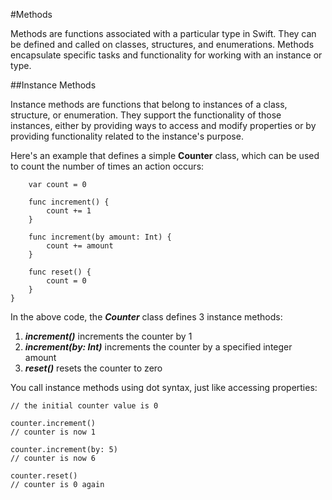 #Methods

Methods are functions associated with a particular type in Swift. They can be defined and called on classes, structures, and enumerations. Methods encapsulate specific tasks and functionality for working with an instance or type.

##Instance Methods

Instance methods are functions that belong to instances of a class, structure, or enumeration. They support the functionality of those instances, either by providing ways to access and modify properties or by providing functionality related to the instance's purpose.

Here's an example that defines a simple **Counter** class, which can be used to count the number of times an action occurs:

```class Counter {
    var count = 0
    
    func increment() {
        count += 1
    }
    
    func increment(by amount: Int) {
        count += amount
    }
    
    func reset() {
        count = 0
    }
}
```

In the above code, the ***Counter*** class defines 3 instance methods:

1. ***increment()*** increments the counter by 1
2. ***increment(by: Int)*** increments the counter by a specified integer amount
3. ***reset()*** resets the counter to zero

You call instance methods using dot syntax, just like accessing properties:

```let counter = Counter()
// the initial counter value is 0

counter.increment()
// counter is now 1

counter.increment(by: 5)
// counter is now 6

counter.reset()
// counter is 0 again
```
